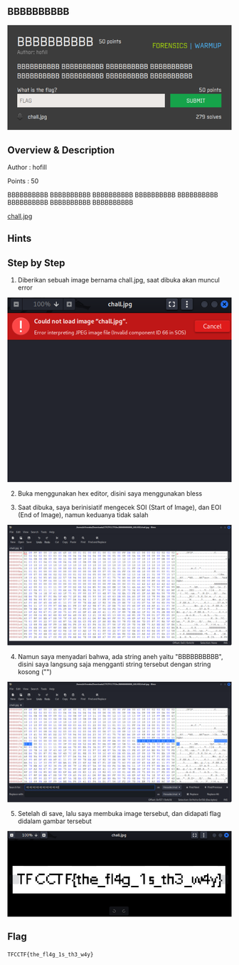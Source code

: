 ## BBBBBBBBBB

![Challenge Picture](./attachments/BBBBBBBBBB.png)

## Overview & Description

Author : hofill

Points : 50

BBBBBBBBBB BBBBBBBBBB BBBBBBBBBB BBBBBBBBBB BBBBBBBBBB BBBBBBBBBB BBBBBBBBBB BBBBBBBBBB 

[chall.jpg](https://ctf.thefewchosen.com/attachments/2fa2dd09-9aba-4d41-a4a1-7bd6e4988111.jpg)

## Hints


## Step by Step

1. Diberikan sebuah image bernama chall.jpg, saat dibuka akan muncul error

![error](./attachments/error.png)

2. Buka menggunakan hex editor, disini saya menggunakan bless


3. Saat dibuka, saya berinisiatif mengecek SOI (Start of Image), dan EOI (End of Image), namun keduanya tidak salah

![bless](./attachments/bless.png)

4. Namun saya menyadari bahwa, ada string aneh yaitu "BBBBBBBBBB", disini saya langsung saja mengganti string tersebut dengan string kosong ("")

![replace](./attachments/replace.png)

5. Setelah di save, lalu saya membuka image tersebut, dan didapati flag didalam gambar tersebut
 
![flag](./attachments/flag.png)


## Flag

`TFCCTF{the_fl4g_1s_th3_w4y}`